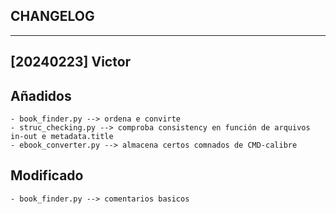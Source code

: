 ## CHANGELOG
------------------------------------------------------------------------------------------------------------------
## [20240223] Victor
## Añadidos
	- book_finder.py --> ordena e convirte
    - struc_checking.py --> comproba consistency en función de arquivos in-out e metadata.title
    - ebook_converter.py --> almacena certos comnados de CMD-calibre

## Modificado
    - book_finder.py --> comentarios basicos

